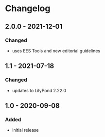 # Changelog

## 2.0.0 - 2021-12-01

### Changed

- uses EES Tools and new editorial guidelines


## 1.1 - 2021-07-18

### Changed

- updates to LilyPond 2.22.0


## 1.0 - 2020-09-08

### Added

- initial release
